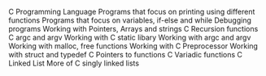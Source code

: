 C Programming Language
Programs that focus on printing using different functions
Programs that focus on variables, if-else and while
Debugging programs
Working with Pointers, Arrays and strings
C Recursion functions
C argc and argv
Working with C static libary
Working with argc and argv
Working with malloc, free functions
Working with C Preprocessor
Working with struct and typedef
C Pointers to functions
C Variadic functions
C Linked List
More of C singly linked lists
